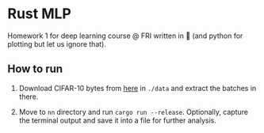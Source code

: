 # Rust MLP

Homework 1 for deep learning course @ FRI written in 🦀 (and python for plotting but let us ignore that).

## How to run

1) Download CIFAR-10 bytes from [here](https://www.cs.toronto.edu/~kriz/cifar-10-binary.tar.gz) in `./data` and extract the batches in there.

2) Move to `nn` directory and run `cargo run --release`.
Optionally, capture the terminal output and save it into a file for further analysis.